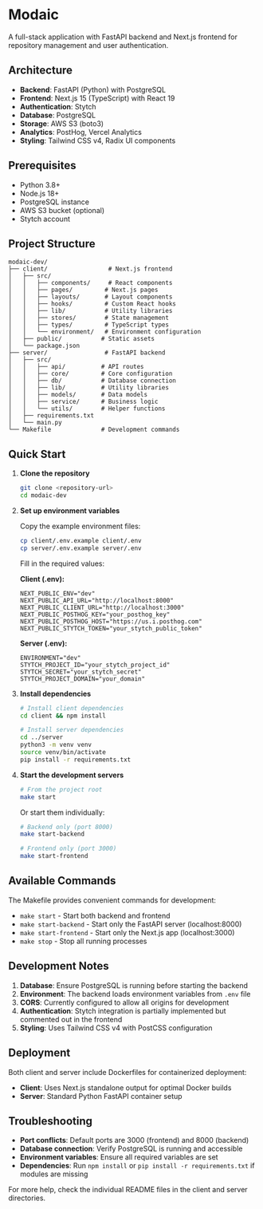 # Modaic

A full-stack application with FastAPI backend and Next.js frontend for repository management and user authentication.

## Architecture

- **Backend**: FastAPI (Python) with PostgreSQL
- **Frontend**: Next.js 15 (TypeScript) with React 19
- **Authentication**: Stytch
- **Database**: PostgreSQL
- **Storage**: AWS S3 (boto3)
- **Analytics**: PostHog, Vercel Analytics
- **Styling**: Tailwind CSS v4, Radix UI components

## Prerequisites

- Python 3.8+
- Node.js 18+
- PostgreSQL instance
- AWS S3 bucket (optional)
- Stytch account

## Project Structure

```
modaic-dev/
├── client/                 # Next.js frontend
│   ├── src/
│   │   ├── components/     # React components
│   │   ├── pages/         # Next.js pages
│   │   ├── layouts/       # Layout components
│   │   ├── hooks/         # Custom React hooks
│   │   ├── lib/           # Utility libraries
│   │   ├── stores/        # State management
│   │   ├── types/         # TypeScript types
│   │   └── environment/   # Environment configuration
│   ├── public/           # Static assets
│   └── package.json
├── server/                # FastAPI backend
│   ├── src/
│   │   ├── api/          # API routes
│   │   ├── core/         # Core configuration
│   │   ├── db/           # Database connection
│   │   ├── lib/          # Utility libraries
│   │   ├── models/       # Data models
│   │   ├── service/      # Business logic
│   │   └── utils/        # Helper functions
│   ├── requirements.txt
│   └── main.py
└── Makefile              # Development commands
```

## Quick Start

1. **Clone the repository**
   ```bash
   git clone <repository-url>
   cd modaic-dev
   ```

2. **Set up environment variables**
   
   Copy the example environment files:
   ```bash
   cp client/.env.example client/.env
   cp server/.env.example server/.env
   ```
   
   Fill in the required values:
   
   **Client (.env):**
   ```env
   NEXT_PUBLIC_ENV="dev"
   NEXT_PUBLIC_API_URL="http://localhost:8000"
   NEXT_PUBLIC_CLIENT_URL="http://localhost:3000"
   NEXT_PUBLIC_POSTHOG_KEY="your_posthog_key"
   NEXT_PUBLIC_POSTHOG_HOST="https://us.i.posthog.com"
   NEXT_PUBLIC_STYTCH_TOKEN="your_stytch_public_token"
   ```
   
   **Server (.env):**
   ```env
   ENVIRONMENT="dev"
   STYTCH_PROJECT_ID="your_stytch_project_id"
   STYTCH_SECRET="your_stytch_secret"
   STYTCH_PROJECT_DOMAIN="your_domain"
   ```

3. **Install dependencies**
   ```bash
   # Install client dependencies
   cd client && npm install
   
   # Install server dependencies
   cd ../server
   python3 -m venv venv
   source venv/bin/activate
   pip install -r requirements.txt
   ```

4. **Start the development servers**
   ```bash
   # From the project root
   make start
   ```
   
   Or start them individually:
   ```bash
   # Backend only (port 8000)
   make start-backend
   
   # Frontend only (port 3000)
   make start-frontend
   ```

## Available Commands

The Makefile provides convenient commands for development:

- `make start` - Start both backend and frontend
- `make start-backend` - Start only the FastAPI server (localhost:8000)
- `make start-frontend` - Start only the Next.js app (localhost:3000)
- `make stop` - Stop all running processes

## Development Notes

1. **Database**: Ensure PostgreSQL is running before starting the backend
2. **Environment**: The backend loads environment variables from `.env` file
3. **CORS**: Currently configured to allow all origins for development
4. **Authentication**: Stytch integration is partially implemented but commented out in the frontend
5. **Styling**: Uses Tailwind CSS v4 with PostCSS configuration

## Deployment

Both client and server include Dockerfiles for containerized deployment:

- **Client**: Uses Next.js standalone output for optimal Docker builds
- **Server**: Standard Python FastAPI container setup

## Troubleshooting

- **Port conflicts**: Default ports are 3000 (frontend) and 8000 (backend)
- **Database connection**: Verify PostgreSQL is running and accessible
- **Environment variables**: Ensure all required variables are set
- **Dependencies**: Run `npm install` or `pip install -r requirements.txt` if modules are missing

For more help, check the individual README files in the client and server directories.